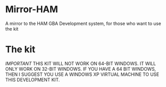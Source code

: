 # Mirror-HAM
A mirror to the HAM GBA Development system, for those who want to use the kit

# The kit
*IMPORTANT* THIS KIT WILL NOT WORK ON 64-BIT WINDOWS. IT WILL ONLY WORK ON 32-BIT WINDOWS. IF YOU HAVE A 64 BIT WINDOWS, THEN I SUGGEST YOU USE A WINDOWS XP VIRTUAL MACHINE TO USE THIS DEVELOPMENT KIT. 
